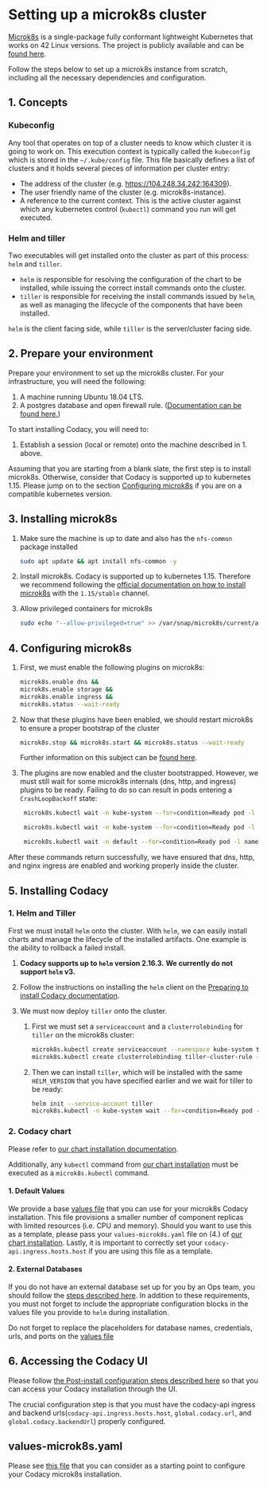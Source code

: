 # Setting up a microk8s cluster

[Microk8s](https://microk8s.io/) is a single-package fully conformant lightweight Kubernetes that works on 42 Linux versions. The project is publicly available and can be [found here](https://github.com/ubuntu/microk8s).

Follow the steps below to set up a microk8s instance from scratch, including all the necessary dependencies and configuration.

## 1. Concepts

### Kubeconfig

Any tool that operates on top of a cluster needs to know which cluster it is going to work on. This execution context is typically called the `kubeconfig` which is stored in the `~/.kube/config` file. This file basically defines a list of clusters and it holds several pieces of information per cluster entry:

* The address of the cluster (e.g. https://104.248.34.242:164309).
* The user friendly name of the cluster (e.g. microk8s-instance).
* A reference to the current context. This is the active cluster against which any kubernetes control (`kubectl`) command you run will get executed.

### Helm and tiller

Two executables will get installed onto the cluster as part of this process: `helm` and `tiller`.

* `helm` is responsible for resolving the configuration of the chart to be installed, while issuing the correct install commands onto the cluster.
* `tiller` is responsible for receiving the install commands issued by `helm`, as well as managing the lifecycle of the components that have been installed.

`helm` is the client facing side, while `tiller` is the server/cluster facing side.

## 2. Prepare your environment

Prepare your environment to set up the microk8s cluster.
For your infrastructure, you will need the following:

1. A machine running Ubuntu 18.04 LTS.
2. A postgres database and open firewall rule. ([Documentation can be found here.](../requirements.md))

To start installing Codacy, you will need to:

1. Establish a session (local or remote) onto the machine described in 1. above.

Assuming that you are starting from a blank slate, the first step is to install microk8s. Otherwise, consider that Codacy is supported up to kubernetes 1.15. Please jump on to the section [Configuring microk8s](###4.-Configuring-microk8s) if you are on a compatible kubernetes version.

## 3. Installing microk8s

1. Make sure the machine is up to date and also has the `nfs-common` package installed

   ```bash
   sudo apt update && apt install nfs-common -y

2. Install microk8s. Codacy is supported up to kubernetes 1.15. Therefore we recommend following the [official documentation on how to install microk8s](https://microk8s.io/docs/) with the `1.15/stable` channel.

3. Allow privileged containers for microk8s

   ```bash
   sudo echo "--allow-privileged=true" >> /var/snap/microk8s/current/args/kube-apiserver
   ```

## 4. Configuring microk8s

1. First, we must enable the following plugins on microk8s:

    ```bash
   microk8s.enable dns &&
   microk8s.enable storage &&
   microk8s.enable ingress &&
   microk8s.status --wait-ready
    ```

2. Now that these plugins have been enabled, we should restart microk8s to ensure a proper bootstrap of the cluster

    ```bash
   microk8s.stop && microk8s.start && microk8s.status --wait-ready
    ```

    Further information on this subject can be [found here](https://github.com/ubuntu/microk8s/issues/493#issuecomment-498167435).

3. The plugins are now enabled and the cluster bootstrapped. However, we must still wait for some microk8s internals (dns, http, and ingress) plugins to be ready. Failing to do so can result in pods entering a `CrashLoopBackoff` state:

   ```bash
    microk8s.kubectl wait -n kube-system --for=condition=Ready pod -l k8s-app=kube-dns

    microk8s.kubectl wait -n kube-system --for=condition=Ready pod -l k8s-app=hostpath-provisioner

    microk8s.kubectl wait -n default --for=condition=Ready pod -l name=nginx-ingress-microk8s
    ```

After these commands return successfully, we have ensured that dns, http, and nginx ingress are enabled and working properly inside the cluster.

## 5. Installing Codacy

### 1. Helm and Tiller

First we must install `helm` onto the cluster. With `helm`, we can easily install charts and manage the lifecycle of the installed artifacts. One example is the ability to rollback a failed install.

1. __Codacy supports up to `helm` version 2.16.3.__
   __We currently do not support `helm` v3.__
2. Follow the instructions on installing the `helm` client on the [Preparing to install Codacy documentation](../../docs/index.md).

3. We must now deploy `tiller` onto the cluster.
   1. First we must set a `serviceaccount` and a `clusterrolebinding` for `tiller` on the microk8s cluster:

      ```bash
      microk8s.kubectl create serviceaccount --namespace kube-system tiller
      microk8s.kubectl create clusterrolebinding tiller-cluster-rule --clusterrole=cluster-admin --serviceaccount=kube-system:tiller
      ```

   2. Then we can install `tiller`, which will be installed with the same `HELM_VERSION` that you have specified earlier and we wait for tiller to be ready:

      ```bash
      helm init --service-account tiller
      microk8s.kubectl -n kube-system wait --for=condition=Ready pod -l name=tiller
      ```

### 2. Codacy chart

Please refer to [our chart installation documentation](https://github.com/codacy/chart/blob/master/docs/install.md).

Additionally, any `kubectl` command from [our chart installation](https://github.com/codacy/chart/blob/master/docs/install.md) must be executed as a `microk8s.kubectl` command.

#### 1. Default Values

We provide a base [values file](##values-microk8s.yaml) that you can use for your microk8s Codacy installation. This file provisions a smaller number of component replicas with limited resources (i.e. CPU and memory). Should you want to use this as a template, please pass your `values-microk8s.yaml` file on (4.) of [our chart installation](https://github.com/codacy/chart/blob/master/docs/install.md). Lastly, it is important to correctly set your `codacy-api.ingress.hosts.host` if you are using this file as a template.

#### 2. External Databases

If you do not have an external database set up for you by an Ops team,  you should follow the [steps described here](../requirements.md).
In addition to these requirements, you must not forget to include the appropriate configuration blocks in the values file you provide to `helm` during installation.

Do not forget to replace the placeholders for database names, credentials, urls, and ports on the [values file](##values-microk8s.yaml)

## 6. Accessing the Codacy UI

Please follow [the Post-install configuration steps described here](../install.md) so that you can access your Codacy installation through the UI.

The crucial configuration step is that you must have the codacy-api ingress and backend urls(`codacy-api.ingress.hosts.host`, `global.codacy.url`, and `global.codacy.backendUrl`) properly configured.

## values-microk8s.yaml

Please see [this file](../../codacy/values-microk8s.yaml) that you can consider as a starting point to configure your Codacy microk8s installation.
